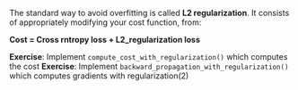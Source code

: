 The standard way to avoid overfitting is called **L2 regularization**. It consists of appropriately modifying your cost function, from:

**Cost = Cross rntropy loss + L2_regularization loss**

**Exercise**: Implement `compute_cost_with_regularization()` which computes the cost
**Exercise**: Implement `backward_propagation_with_regularization()` which computes gradients with regularization(2)
